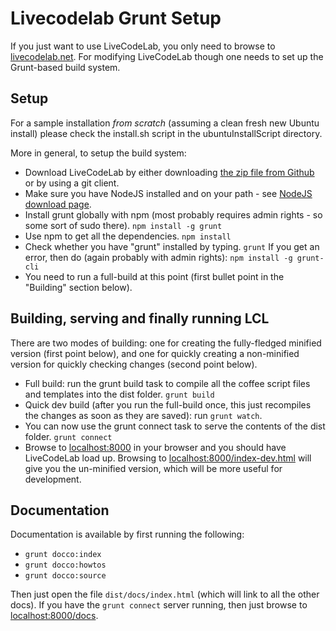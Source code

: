 Livecodelab Grunt Setup
=====================

If you just want to use LiveCodeLab, you only need to browse to [livecodelab.net](http://livecodelab.net).
For modifying LiveCodeLab though one needs to set up the Grunt-based build system.

Setup
-----

For a sample installation *from scratch* (assuming a clean fresh new Ubuntu install) please check the install.sh script in the ubuntuInstallScript directory.

More in general, to setup the build system:

 * Download LiveCodeLab by either downloading [the zip file from Github](https://github.com/davidedc/livecodelab/archive/master.zip) or by using a git client.
 * Make sure you have NodeJS installed and on your path - see [NodeJS download page](http://nodejs.org/download/).
 * Install grunt globally with npm (most probably requires admin rights - so some sort of sudo there).
   `npm install -g grunt`
 * Use npm to get all the dependencies.
   `npm install`
 * Check whether you have "grunt" installed by typing.
   `grunt`
   If you get an error, then do (again probably with admin rights):
   `npm install -g grunt-cli`
 * You need to run a full-build at this point (first bullet point in the "Building" section below).

Building, serving and finally running LCL
--------------

There are two modes of building: one for creating the fully-fledged minified version (first point below), and one for quickly creating a non-minified version for quickly checking changes (second point below).

 * Full build: run the grunt build task to compile all the coffee script files and templates into the dist folder.
   `grunt build`
 * Quick dev build (after you run the full-build once, this just recompiles the changes as soon as they are saved): run `grunt watch`.
 * You can now use the grunt connect task to serve the contents of the dist folder.
   `grunt connect`
 * Browse to [localhost:8000](http://localhost:8000/) in your browser and you should have
   LiveCodeLab load up. Browsing to [localhost:8000/index-dev.html](http://localhost:8000/index-dev.html)
   will give you the un-minified version, which will be more useful for development.

Documentation
-------------

Documentation is available by first running the following:

 * `grunt docco:index`
 * `grunt docco:howtos`
 * `grunt docco:source`

Then just open the file `dist/docs/index.html` (which will link to all the other docs).
If you have the `grunt connect` server running, then just browse to  [localhost:8000/docs](http://localhost:8000/docs).

